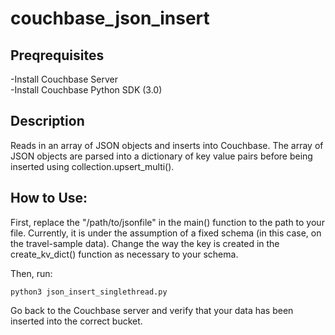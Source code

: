 # couchbase_json_insert

## Preqrequisites
-Install Couchbase Server<br/>
-Install Couchbase Python SDK (3.0)<br/>

## Description
Reads in an array of JSON objects and inserts into Couchbase. The array of JSON objects are parsed into a dictionary of key value pairs before being inserted using collection.upsert_multi().<br/>

## How to Use:
First, replace the "/path/to/jsonfile" in the main() function to the path to your file. Currently, it is under the assumption of a fixed schema (in this case, on the travel-sample data). Change the way the key is created in the create_kv_dict() function as necessary to your schema. <br/>

Then, run:
```
python3 json_insert_singlethread.py
```
Go back to the Couchbase server and verify that your data has been inserted into the correct bucket.
